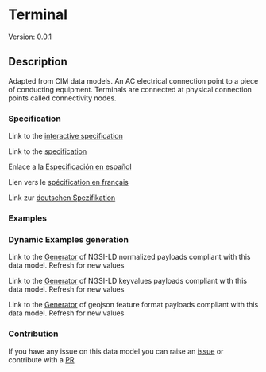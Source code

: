 # Terminal
Version: 0.0.1

## Description 

Adapted from CIM data models. An AC electrical connection point to a piece of conducting equipment. Terminals are connected at physical connection points called connectivity nodes.
### Specification

Link to the [interactive specification](https://swagger.lab.fiware.org/?url=https://smart-data-models.github.io/dataModel.EnergyCIM/Terminal/swagger.yaml)

Link to the [specification](https://github.com/smart-data-models/dataModel.EnergyCIM/blob/master/Terminal/doc/spec.md)

Enlace a la [Especificación en español](https://github.com/smart-data-models/dataModel.EnergyCIM/blob/master/Terminal/doc/spec_ES.md)

Lien vers le [spécification en français](https://github.com/smart-data-models/dataModel.EnergyCIM/blob/master/Terminal/doc/spec_FR.md)

Link zur [deutschen Spezifikation](https://github.com/smart-data-models/dataModel.EnergyCIM/blob/master/Terminal/doc/spec_DE.md)
### Examples
### Dynamic Examples generation

Link to the [Generator](https://smartdatamodels.org/extra/ngsi-ld_generator.php?schemaUrl=https://raw.githubusercontent.com/smart-data-models/dataModel.EnergyCIM/master/Terminal/schema.json&email=info@smartdatamodels.org) of NGSI-LD normalized payloads compliant with this data model. Refresh for new values

Link to the [Generator](https://smartdatamodels.org/extra/ngsi-ld_generator_keyvalues.php?schemaUrl=https://raw.githubusercontent.com/smart-data-models/dataModel.EnergyCIM/master/Terminal/schema.json&email=info@smartdatamodels.org) of NGSI-LD keyvalues payloads compliant with this data model. Refresh for new values

Link to the [Generator](https://smartdatamodels.org/extra/geojson_features_generator.php?schemaUrl=https://raw.githubusercontent.com/smart-data-models/dataModel.EnergyCIM/master/Terminal/schema.json&email=info@smartdatamodels.org) of geojson feature format payloads compliant with this data model. Refresh for new values
### Contribution

 If you have any issue on this data model you can raise an [issue](https://github.com/smart-data-models/dataModel.EnergyCIM/issues)  or contribute with a [PR](https://github.com/smart-data-models/dataModel.EnergyCIM/pulls)